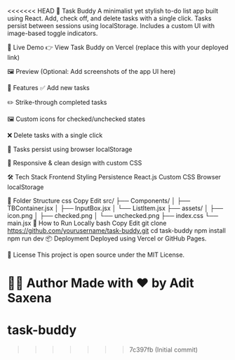 <<<<<<< HEAD
📌 Task Buddy
A minimalist yet stylish to-do list app built using React. Add, check off, and delete tasks with a single click. Tasks persist between sessions using localStorage. Includes a custom UI with image-based toggle indicators.

🔗 Live Demo
👉 View Task Buddy on Vercel (replace this with your deployed link)

🖼️ Preview
(Optional: Add screenshots of the app UI here)

🚀 Features
✅ Add new tasks

✏️ Strike-through completed tasks

🖼 Custom icons for checked/unchecked states

❌ Delete tasks with a single click

💾 Tasks persist using browser localStorage

📱 Responsive & clean design with custom CSS

🛠️ Tech Stack
Frontend	Styling	Persistence
React.js	Custom CSS	Browser localStorage

🧩 Folder Structure
css
Copy
Edit
src/
├── Components/
│   ├── TBContainer.jsx
│   ├── InputBox.jsx
│   └── ListItem.jsx
├── assets/
│   ├── icon.png
│   ├── checked.png
│   └── unchecked.png
├── index.css
└── main.jsx
🧪 How to Run Locally
bash
Copy
Edit
git clone https://github.com/yourusername/task-buddy.git
cd task-buddy
npm install
npm run dev
📦 Deployment
Deployed using Vercel or GitHub Pages.

📄 License
This project is open source under the MIT License.

🙋‍♂️ Author
Made with ❤️ by Adit Saxena
=======
# task-buddy
>>>>>>> 7c397fb (Initial commit)
